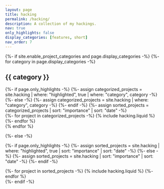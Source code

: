 ```yaml
---
layout: page
title: hacking
permalink: /hacking/
description: A collection of my hackings.
nav: true
only_highlights: false
display_categories: [features, short]
nav_order: 7
---
```


<!-- pages/hacking.md -->
<div class="hacking">
{%- if site.enable_project_categories and page.display_categories -%}
  <!-- Display categorized hacking -->
  {%- for category in page.display_categories -%}
  <h2 class="category">{{ category }}</h2>
  {%- if page.only_highlights -%}
    {%- assign categorized_projects = site.hacking | where: "highlighted", true | where: "category", category -%}
  {%- else -%}
    {%- assign categorized_projects = site.hacking | where: "category", category -%}
  {%- endif -%}
  {%- assign sorted_projects = categorized_projects | sort: "importance" | sort: "date" -%}
  <!-- Generate cards for each hacking type -->
  <div class="list-style mx-auto">
    {%- for project in categorized_projects -%}
      {% include hacking.liquid %}
    {%- endfor %}
  </div>
  {% endfor %}

{%- else -%}

<!-- Display hacking without categories -->

{%- if page.only_highlights -%}
{%- assign sorted_projects = site.hacking | where: "highlighted", true | sort: "importance" | sort: "date" -%}
{%- else -%}
{%- assign sorted_projects = site.hacking | sort: "importance" | sort: "date" -%}
{%- endif -%}

  <!-- Generate cards for each project -->
  <div class="list-style mx-auto">
    {%- for project in sorted_projects -%}
      {% include hacking.liquid %}
    {%- endfor %}
  </div>
{%- endif -%}

</div>
